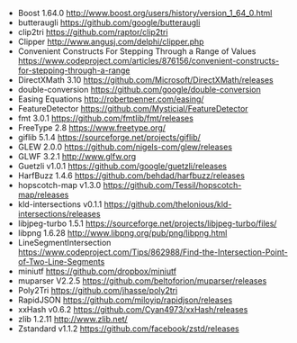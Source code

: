 - Boost 1.64.0 http://www.boost.org/users/history/version_1_64_0.html
- butteraugli https://github.com/google/butteraugli
- clip2tri https://github.com/raptor/clip2tri
- Clipper http://www.angusj.com/delphi/clipper.php
- Convenient Constructs For Stepping Through a Range of Values https://www.codeproject.com/articles/876156/convenient-constructs-for-stepping-through-a-range
- DirectXMath 3.10 https://github.com/Microsoft/DirectXMath/releases
- double-conversion https://github.com/google/double-conversion
- Easing Equations http://robertpenner.com/easing/
- FeatureDetector https://github.com/Mysticial/FeatureDetector
- fmt 3.0.1 https://github.com/fmtlib/fmt/releases
- FreeType 2.8 https://www.freetype.org/
- giflib 5.1.4 https://sourceforge.net/projects/giflib/
- GLEW 2.0.0 https://github.com/nigels-com/glew/releases
- GLWF 3.2.1 http://www.glfw.org
- Guetzli v1.0.1 https://github.com/google/guetzli/releases
- HarfBuzz 1.4.6 https://github.com/behdad/harfbuzz/releases
- hopscotch-map v1.3.0 https://github.com/Tessil/hopscotch-map/releases
- kld-intersections v0.1.1 https://github.com/thelonious/kld-intersections/releases
- libjpeg-turbo 1.5.1 https://sourceforge.net/projects/libjpeg-turbo/files/
- libpng 1.6.28 http://www.libpng.org/pub/png/libpng.html
- LineSegmentIntersection https://www.codeproject.com/Tips/862988/Find-the-Intersection-Point-of-Two-Line-Segments
- miniutf https://github.com/dropbox/miniutf
- muparser V2.2.5 https://github.com/beltoforion/muparser/releases
- Poly2Tri https://github.com/jhasse/poly2tri
- RapidJSON https://github.com/miloyip/rapidjson/releases
- xxHash v0.6.2 https://github.com/Cyan4973/xxHash/releases
- zlib 1.2.11 http://www.zlib.net/
- Zstandard v1.1.2 https://github.com/facebook/zstd/releases

